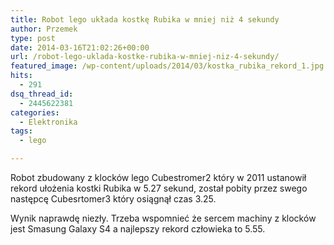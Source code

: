 ```yaml
---
title: Robot lego układa kostkę Rubika w mniej niż 4 sekundy
author: Przemek
type: post
date: 2014-03-16T21:02:26+00:00
url: /robot-lego-uklada-kostke-rubika-w-mniej-niz-4-sekundy/
featured_image: /wp-content/uploads/2014/03/kostka_rubika_rekord_1.jpg
hits:
  - 291
dsq_thread_id:
  - 2445622381
categories:
  - Elektronika
tags:
  - lego

---
```

Robot zbudowany z klocków lego Cubestromer2 który w 2011 ustanowił rekord ułożenia kostki Rubika w 5.27 sekund, został pobity przez swego następcę Cubesrtomer3 który osiągnął czas 3.25.

<!--more-->

Wynik naprawdę niezły. Trzeba wspomnieć że sercem machiny z klocków jest Smasung Galaxy S4 a najlepszy rekord człowieka to 5.55.



&nbsp;